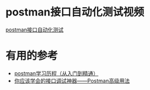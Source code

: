 



# postman接口自动化测试视频

 [postman接口自动化测试](https://www.bilibili.com/video/av50904292/?spm_id_from=333.788.videocard.8)



# 有用的参考

* [postman学习历程（从入门到精通）](https://www.jianshu.com/p/c52f7578c95a)
* [你应该学会的接口调试神器——Postman高级用法](https://www.jianshu.com/p/c0c4d72f841a)
